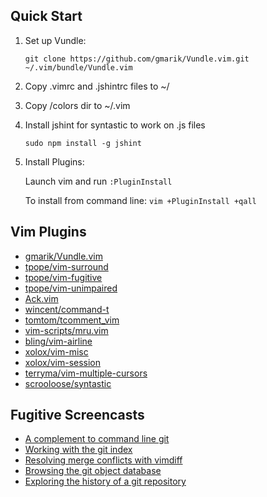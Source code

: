 ## Quick Start

1. Set up Vundle:

   `git clone https://github.com/gmarik/Vundle.vim.git ~/.vim/bundle/Vundle.vim`
2. Copy .vimrc and .jshintrc files to ~/
3. Copy /colors dir to ~/.vim
4. Install jshint for syntastic to work on .js files

   `sudo npm install -g jshint`
5. Install Plugins:

   Launch vim and run `:PluginInstall`

   To install from command line: `vim +PluginInstall +qall`

## Vim Plugins
* [gmarik/Vundle.vim](http://github.com/gmarik/Vundle.vim)
* [tpope/vim-surround](http://github.com/tpope/vim-surround)
* [tpope/vim-fugitive](http://github.com/tpope/vim-fugitive)
* [tpope/vim-unimpaired](http://github.com/tpope/vim-unimpaired)
* [Ack.vim](https://github.com/mileszs/ack.vim)
* [wincent/command-t](http://github.com/wincent/command-t)
* [tomtom/tcomment_vim](http://github.com/tomtom/tcomment_vim)
* [vim-scripts/mru.vim](http://github.com/vim-scripts/mru.vim)
* [bling/vim-airline](http://github.com/bling/vim-airline)
* [xolox/vim-misc](http://github.com/xolox/vim-misc)
* [xolox/vim-session](http://github.com/xolox/vim-session)
* [terryma/vim-multiple-cursors](http://github.com/terryma/vim-multiple-cursors)
* [scrooloose/syntastic](http://github.com/scrooloose/syntastic)

## Fugitive Screencasts
* [A complement to command line git](http://vimcasts.org/e/31)
* [Working with the git index](http://vimcasts.org/e/32)
* [Resolving merge conflicts with vimdiff](http://vimcasts.org/e/33)
* [Browsing the git object database](http://vimcasts.org/e/34)
* [Exploring the history of a git repository](http://vimcasts.org/e/35)
